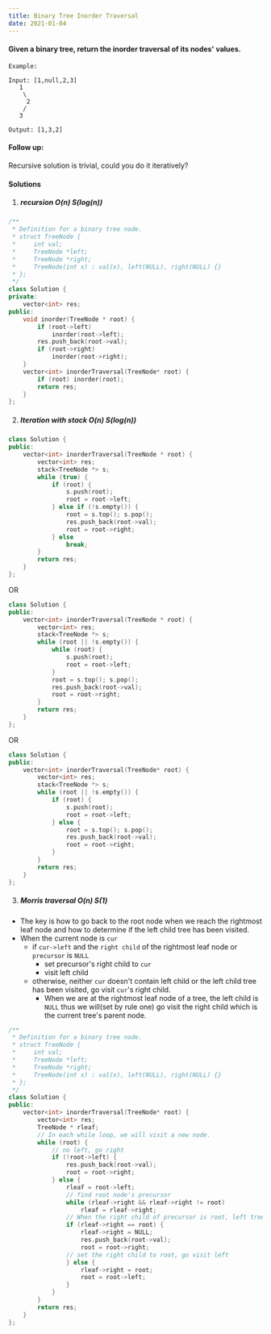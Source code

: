 ```yaml
---
title: Binary Tree Inorder Traversal
date: 2021-01-04
---
```

#### Given a binary tree, return the inorder traversal of its nodes' values.

```
Example:

Input: [1,null,2,3]
   1
    \
     2
    /
   3

Output: [1,3,2]
```

####  Follow up: 

Recursive solution is trivial, could you do it iteratively?


#### Solutions

1. ##### recursion O(n) S(log(n))

```cpp
/**
 * Definition for a binary tree node.
 * struct TreeNode {
 *     int val;
 *     TreeNode *left;
 *     TreeNode *right;
 *     TreeNode(int x) : val(x), left(NULL), right(NULL) {}
 * };
 */
class Solution {
private:
    vector<int> res;
public:
    void inorder(TreeNode * root) {
        if (root->left)
            inorder(root->left);
        res.push_back(root->val);
        if (root->right)
            inorder(root->right);
    }
    vector<int> inorderTraversal(TreeNode* root) {
        if (root) inorder(root);
        return res;
    }
};
```

2. ##### Iteration with stack O(n) S(log(n))

```cpp
class Solution {
public:
    vector<int> inorderTraversal(TreeNode * root) {
        vector<int> res;
        stack<TreeNode *> s;
        while (true) {
            if (root) {
                s.push(root);
                root = root->left;
            } else if (!s.empty()) {
                root = s.top(); s.pop();
                res.push_back(root->val);
                root = root->right;
            } else
                break;
        }
        return res;
    }
};
```

OR

```cpp
class Solution {
public:
    vector<int> inorderTraversal(TreeNode * root) {
        vector<int> res;
        stack<TreeNode *> s;
        while (root || !s.empty()) {
            while (root) {
                s.push(root);
                root = root->left;
            }
            root = s.top(); s.pop();
            res.push_back(root->val);
            root = root->right;
        }
        return res;
    }
};
```

OR

```cpp
class Solution {
public:
    vector<int> inorderTraversal(TreeNode* root) {
        vector<int> res;
        stack<TreeNode *> s;
        while (root || !s.empty()) {
            if (root) {
                s.push(root);
                root = root->left;
            } else {
                root = s.top(); s.pop();
                res.push_back(root->val);
                root = root->right;
            }
        }
        return res;
    }
};
```

3. ##### Morris traversal O(n) S(1)

- The key is how to go back to the root node when we reach the rightmost leaf node and how to determine if the left child tree has been visited.
- When the current node is `cur`
    - if `cur->left` and the `right child` of the rightmost leaf node or `precursor` is `NULL`
        - set precursor's right child to `cur`
        - visit left child
    - otherwise, neither `cur` doesn't contain left child or the left child tree has been visited, go visit `cur`'s right child.
        - When we are at the rightmost leaf node of a tree, the left child is `NULL` thus we will(set by rule one) go visit the right child which is the current tree's parent node.


```cpp
/**
 * Definition for a binary tree node.
 * struct TreeNode {
 *     int val;
 *     TreeNode *left;
 *     TreeNode *right;
 *     TreeNode(int x) : val(x), left(NULL), right(NULL) {}
 * };
 */
class Solution {
public:
    vector<int> inorderTraversal(TreeNode* root) {
        vector<int> res;
        TreeNode * rleaf;
        // In each while loop, we will visit a new node.
        while (root) {
            // no left, go right
            if (!root->left) {
                res.push_back(root->val);
                root = root->right;
            } else {
                rleaf = root->left;
                // find root node's precursor
                while (rleaf->right && rleaf->right != root)
                    rleaf = rleaf->right;
                // When the right child of precursor is root, left tree has been visited, reset          and go visit right.
                if (rleaf->right == root) {
                    rleaf->right = NULL;
                    res.push_back(root->val);
                    root = root->right;
                // set the right child to root, go visit left
                } else {
                    rleaf->right = root;
                    root = root->left;
                }
            }
        }
        return res;
    }
};
```